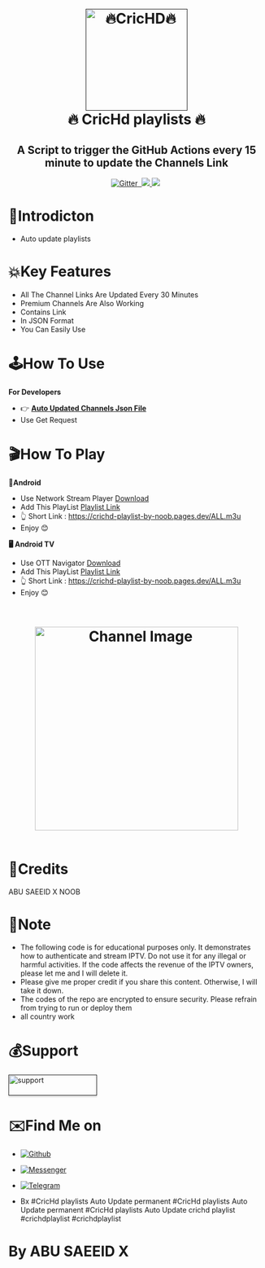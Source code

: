 




<h1 align="center">
  <br>
  <a href=""><img src="https://raw.githubusercontent.com/abusaeeidx/CricHd-playlists-Auto-Update-permanent/refs/heads/main/logo.jpg" alt="🔥CricHD🔥" width="200"></a>
  <br>
  🔥 CricHd playlists 🔥
  <br>
</h1>

<h2 align="center">A Script to trigger the GitHub Actions every 15 minute to update the Channels Link</h2>

<p align="center">
  <a href="https://www.python.org/">
    <img src="https://img.shields.io/badge/Made_With-Python_3.12%2B-blue"
         alt="Gitter">
  
  <a href="https://saythanks.io/to/bullredeyes@gmail.com">
      <img src="">
  </a>
  <a href="https://play.google.com/store/apps/details?id=com.banglalink.toffee">
    <img src="https://raw.githubusercontent.com/abusaeeidx/CricHd-playlists-Auto-Update-permanent/refs/heads/main/ba.jpg">
  </a>
  </a>
  <a href="https://gitter.im/amitmerchant1990/electron-markdownify"><img src="https://img.shields.io/badge/Made%20in-Bangladesh_🇧🇩-green?colorA=%23ff0000&colorB=%23017e40&style=flat-square"></a>
<a href="https://hits.seeyoufarm.com"><img src=""/></a>
</p>



# 📒Introdicton 
* Auto update playlists 


# 💥Key Features

* All The Channel Links Are Updated Every 30 Minutes
* Premium Channels Are Also Working
* Contains Link
* In JSON Format
* You Can Easily Use



# 🕹️How To Use
**For Developers**
* 👉 **[Auto Updated Channels Json File](https://raw.githubusercontent.com/abusaeeidx/CricHd-playlists-Auto-Update-permanent/refs/heads/main/api.json)**
* Use Get Request





# 🎬How To Play
**📱Android**
* Use Network Stream Player [Download](https://play.google.com/store/apps/details?id=com.genuine.leone)
* Add This PlayList [Playlist Link](https://raw.githubusercontent.com/abusaeeidx/CricHd-playlists-Auto-Update-permanent/refs/heads/main/ALL.m3u)
* 👆 Short Link : https://crichd-playlist-by-noob.pages.dev/ALL.m3u
*  Enjoy 😊

**🖥️ Android TV**
* Use OTT Navigator [Download](https://apkpure.com/ott-navigator-iptv/studio.scillarium.ottnavigator/amp)
* Add This PlayList [Playlist Link](https://raw.githubusercontent.com/abusaeeidx/CricHd-playlists-Auto-Update-permanent/refs/heads/main/ALL.m3u)
*  👆 Short Link : https://crichd-playlist-by-noob.pages.dev/ALL.m3u
*  Enjoy 😊

<h1 align="center">
  <a href="https://raw.githubusercontent.com/abusaeeidx/CricHd-playlists-Auto-Update-permanent/refs/heads/main/ALL.m3u">
    <img src="https://raw.githubusercontent.com/abusaeeidx/CricHd-playlists-Auto-Update-permanent/refs/heads/main/channel-ss2.jpg" alt="Channel Image" width="400" style="margin: 20px;">
  </a>
</h1>



# 🚬Credits
ABU SAEEID X NOOB


# 📝Note
* The following code is for educational purposes only. It demonstrates how to authenticate and stream IPTV. Do not use it for any illegal or harmful activities. If the code affects the revenue of the IPTV owners, please let me  and I will delete it.
* Please give me proper credit if you share this content. Otherwise, I will take it down.
* The codes of the repo are encrypted to ensure security. Please refrain from trying to run or deploy them 
* all country work 




# 💰Support

<a href="" target="_blank"><img src="" alt="support " style="height: 41px !important;width: 174px !important;box-shadow: 0px 3px 2px 0px rgba(190, 190, 190, 0.5) !important;-webkit-box-shadow: 0px 3px 2px 0px rgba(190, 190, 190, 0.5) !important;" ></a>




# ✉️Find Me on 

- [![Github](https://img.shields.io/badge/Github-ABUSAEEIDX-purple?style=for-the-badge&logo=github)](https://github.com/abusaeeidx)


- [![Messenger](https://img.shields.io/badge/Messenger-abusaeeix-orange?style=for-the-badge&logo=messenger)](https://t.me/ABUSAEEIDX)

- [![Telegram](https://img.shields.io/badge/Telegram-AbuSaeeidx-indigo?style=for-the-badge&logo=telegram)](https://t.me/ABUSAEEIDX)
- Bx
#CricHd playlists Auto Update permanent 
#CricHd playlists Auto Update permanent 
#CricHd playlists Auto Update
crichd playlist
#crichdplaylist
#crichdplaylist
# By ABU SAEEID X
